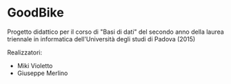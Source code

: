 # GoodBike

Progetto didattico per il corso di "Basi di dati" del secondo anno della laurea triennale in informatica dell'Università degli studi di Padova (2015)

Realizzatori:
- Miki Violetto
- Giuseppe Merlino